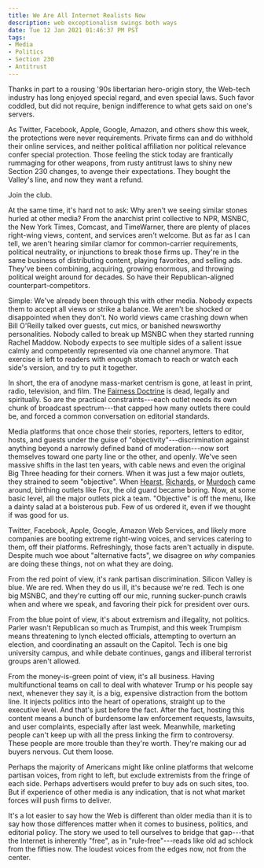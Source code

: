 ```yaml
---
title: We Are All Internet Realists Now
description: web exceptionalism swings both ways
date: Tue 12 Jan 2021 01:46:37 PM PST
tags:
- Media
- Politics
- Section 230
- Antitrust
---
```


Thanks in part to a rousing '90s libertarian hero-origin story, the Web-tech industry has long enjoyed special regard, and even special laws.  Such favor coddled, but did not require, benign indifference to what gets said on one's servers.

As Twitter, Facebook, Apple, Google, Amazon, and others show this week, the protections were never requirements.  Private firms can and do withhold their online services, and neither political affiliation nor political relevance confer special protection.  Those feeling the stick today are frantically rummaging for other weapons, from rusty antitrust laws to shiny new Section 230 changes, to avenge their expectations.  They bought the Valley's line, and now they want a refund.

Join the club.

At the same time, it's hard not to ask: Why aren't we seeing similar stones hurled at other media?  From the anarchist print collective to NPR, MSNBC, the New York Times, Comcast, and TimeWarner, there are plenty of places right-wing views, content, and services aren't welcome.  But as far as I can tell, we aren't hearing similar clamor for common-carrier requirements, political neutrality, or injunctions to break those firms up.  They're in the same business of distributing content, playing favorites, and selling ads.  They've been combining, acquiring, growing enormous, and throwing political weight around for decades.  So have their Republican-aligned counterpart-competitors.

Simple: We've already been through this with other media.  Nobody expects them to accept all views or strike a balance.  We aren't be shocked or disappointed when they don't.  No world views came crashing down when Bill O'Reilly talked over guests, cut mics, or banished newsworthy personalities.  Nobody called to break up MSNBC when they started running Rachel Maddow.  Nobody expects to see multiple sides of a salient issue calmly and competently represented via one channel anymore.  That exercise is left to readers with enough stomach to reach or watch each side's version, and try to put it together.

In short, the era of anodyne mass-market centrism is gone, at least in print, radio, television, and film.  The [Fairness Doctrine](https://en.wikipedia.org/wiki/FCC_fairness_doctrine) is dead, legally and spiritually.  So are the practical constraints---each outlet needs its own chunk of broadcast spectrum---that capped how many outlets there could be, and forced a common conversation on editorial standards.

Media platforms that once chose their stories, reporters, letters to editor, hosts, and guests under the guise of "objectivity"---discrimination against anything beyond a narrowly defined band of moderation---now sort themselves toward one party line or the other, and openly.  We've seen massive shifts in the last ten years, with cable news and even the original Big Three heading for their corners.  When it was just a few major outlets, they strained to seem "objective".  When [Hearst](https://en.wikipedia.org/wiki/William_Randolph_Hearst), [Richards](https://en.wikipedia.org/wiki/WJR), or [Murdoch](https://en.wikipedia.org/wiki/Rupert_Murdoch) came around, birthing outlets like Fox, the old guard became boring.  Now, at some basic level, all the major outlets pick a team.  "Objective" is off the menu, like a dainty salad at a boisterous pub.  Few of us ordered it, even if we thought if was good for us.

Twitter, Facebook, Apple, Google, Amazon Web Services, and likely more companies are booting extreme right-wing voices, and services catering to them, off their platforms.  Refreshingly, those facts aren't actually in dispute.  Despite much woe about "alternative facts", we disagree on _why_ companies are doing these things, not on what they are doing.

From the red point of view, it's rank partisan discrimination.  Silicon Valley is blue.  We are red.  When they do us ill, it's because we're red.  Tech is one big MSNBC, and they're cutting off our mic, running sucker-punch crawls when and where we speak, and favoring their pick for president over ours.

From the blue point of view, it's about extremism and illegality, not politics.  Parler wasn't Republican so much as Trumpist, and this week Trumpism means threatening to lynch elected officials, attempting to overturn an election, and coordinating an assault on the Capitol.  Tech is one big university campus, and while debate continues, gangs and illiberal terrorist groups aren't allowed.

From the money-is-green point of view, it's all business.  Having multifunctional teams on call to deal with whatever Trump or his people say next, whenever they say it, is a big, expensive distraction from the bottom line.  It injects politics into the heart of operations, straight up to the executive level.  And that's just before the fact.  After the fact, hosting this content means a bunch of burdensome law enforcement requests, lawsuits, and user complaints, especially after last week.  Meanwhile, marketing people can't keep up with all the press linking the firm to controversy.  These people are more trouble than they're worth.  They're making our ad buyers nervous.  Cut them loose.

Perhaps the majority of Americans might like online platforms that welcome partisan voices, from right to left, but exclude extremists from the fringe of each side.  Perhaps advertisers would prefer to buy ads on such sites, too.  But if experience of other media is any indication, that is not what market forces will push firms to deliver.

It's a lot easier to say how the Web is different than older media than it is to say how those differences matter when it comes to business, politics, and editorial policy.  The story we used to tell ourselves to bridge that gap---that the Internet is inherently "free", as in "rule-free"---reads like old ad schlock from the fifties now.  The loudest voices from the edges now, not from the center.
